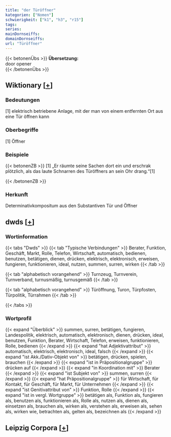 ```yaml
---
title: "der Türöffner"
kategorien: ["Nomen"]
schwierigkeit: ["k1", "h3", "r15"]
tags:
series:
mainDornseiffs:
domainDornseiffs:
url: "Türöffner"
---
```


{{< betonenÜbs >}}
**Übersetzung:**  
door opener  
{{< /betonenÜbs >}}

## Wiktionary [[+](https://de.wiktionary.org/wiki/Türöffner)]

### Bedeutungen
[1] elektrisch betriebene Anlage, mit der man von einem entfernten Ort aus eine Tür öffnen kann  

### Oberbegriffe
[1] Öffner  

### Beispiele
{{< betonenZB >}}
[1] „Er räumte seine Sachen dort ein und erschrak plötzlich, als das laute Schnarren des Türöffners an sein Ohr drang.“[1]  

{{< /betonenZB >}}
### Herkunft
Determinativkompositum aus den Substantiven Tür und Öffner  



## dwds [[+](https://www.dwds.de/wb/Türöffner)]

### Wortinformation
{{< tabs "Dwds" >}}
{{< tab "Typische Verbindungen" >}}
Berater, Funktion, Geschäft, Markt, Rolle, Telefon, Wirtschaft, automatisch, bedienen, benutzen, betätigen, dienen, drücken, elektrisch, elektronisch, erweisen, fungieren, funktionieren, ideal, nutzen, summen, surren, wirken
{{< /tab >}}

{{< tab "alphabetisch vorangehend" >}}
Turnzeug, Turnverein, Turnverband, turnusmäßig, turnusgemäß
{{< /tab >}}

{{< tab "alphabetisch vorangehend" >}}
Türöffnung, Turon, Türpfosten, Türpolitik, Türrahmen
{{< /tab >}}

{{< /tabs >}}

### Wortprofil
{{< expand "Überblick" >}} summen, surren, betätigen, fungieren, Landespolitik, elektrisch, automatisch, elektronisch, dienen, drücken, ideal, benutzen, Funktion, Berater, Wirtschaft, Telefon, erweisen, funktionieren, Rolle, bedienen {{< /expand >}}
{{< expand "hat Adjektivattribut" >}} automatisch, elektrisch, elektronisch, ideal, falsch {{< /expand >}}
{{< expand "ist Akk./Dativ-Objekt von" >}} betätigen, drücken, spielen, brauchen {{< /expand >}}
{{< expand "ist in Präpositionalgruppe" >}} drücken auf {{< /expand >}}
{{< expand "in Koordination mit" >}} Berater {{< /expand >}}
{{< expand "ist Subjekt von" >}} summen, surren {{< /expand >}}
{{< expand "hat Präpositionalgruppe" >}} für Wirtschaft, für Kontakt, für Geschäft, für Markt, für Unternehmen {{< /expand >}}
{{< expand "ist Genitivattribut von" >}} Funktion, Rolle {{< /expand >}}
{{< expand "ist in vergl. Wortgruppe" >}} betätigen als, Funktion als, fungieren als, benutzen als, funktionieren als, Rolle als, nutzen als, dienen als, einsetzen als, brauchen als, wirken als, verstehen als, erweisen als, sehen als, wirken wie, betrachten als, gelten als, bezeichnen als {{< /expand >}}

## Leipzig Corpora [[+](https://corpora.uni-leipzig.de/en/res?word=Türöffner&corpusId=deu_newscrawl-public_2018)]


